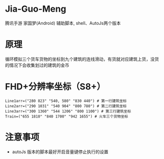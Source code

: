 # Jia-Guo-Meng
腾讯手游 家国梦(Android) 辅助脚本, shell、AutoJs两个版本

# 原理
循环模拟三个货车货物的坐标到九个建筑的连线滑动，有货就对应建筑上货，没货的情况下会收集划过的建筑的金币

# FHD+分辨率坐标（S8+）
```
Line1arr=("280 823" "540, 580" "830 440") # 第一行建筑坐标
Line2arr=("290 1031" "540 904" "800 780") # 第二行建筑坐标
Line3arr=("300 1360" "544 1206" "800 1100") # 第三行建筑坐标
Train=("655 1810" "840 1700" "942 1655") # 火车三个货物坐标
```

# 注意事项
- autoJs 版本的脚本最好开启音量键停止执行的设置
